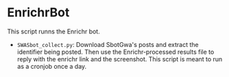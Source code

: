 # EnrichrBot

This script runns the Enrichr bot.

- `SWASbot_collect.py`: Download SbotGwa's posts and extract the identifier being posted. Then use the Enrichr-processed results file to reply with the enrichr link and the screenshot.
  This script is meant to run as a cronjob once a day.
